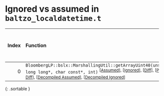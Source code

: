 # Ignored vs assumed in `baltzo_localdatetime.t`

<script src="../sorttable.js"></script>

|   Index | Function                                                                                                                                                                                                                                                                                                       |   Difference in number of lines |   Function size difference in bytes |   Number of lines in assumed build |   Number of bytes in assumed build |   Number of lines in ignored build |   Number of bytes in ignored build |
|--------:|:---------------------------------------------------------------------------------------------------------------------------------------------------------------------------------------------------------------------------------------------------------------------------------------------------------------|--------------------------------:|------------------------------------:|-----------------------------------:|-----------------------------------:|-----------------------------------:|-----------------------------------:|
|       0 | `BloombergLP::bslx::MarshallingUtil::getArrayUint40(unsigned long long*, char const*, int)` <sup>\[[Assumed](0-assume)\], \[[Ignored](0-none)\], \[[Diff](0.diff.html)\], \[[Prettier Diff](0-diff.html)\], \[[Decompiled Assumed](0-assume-decompiled.txt)\], \[[Decompiled Ignored](0-none-decompiled.txt)\] |                               1 |                                   0 |                                 57 |                                208 |                                 56 |                                208 |
{: .sortable }
